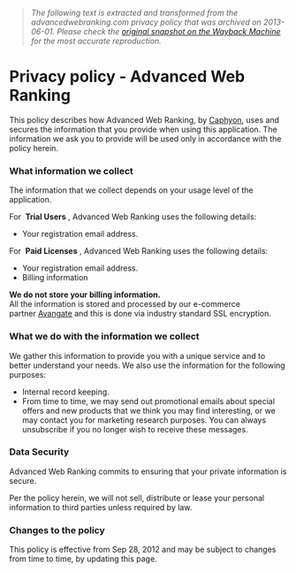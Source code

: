 > *The following text is extracted and transformed from the advancedwebranking.com privacy policy that was archived on 2013-06-01. Please check the [original snapshot on the Wayback Machine](https://web.archive.org/web/20130601204847id_/http%3A//www.advancedwebranking.com/privacy.html) for the most accurate reproduction.*

# Privacy policy - Advanced Web Ranking

This policy describes how Advanced Web Ranking, by [Caphyon](http://www.caphyon.com/ "Caphyon"), uses and secures the information that you provide when using this application. The information we ask you to provide will be used only in accordance with the policy herein.

### What information we collect

The information that we collect depends on your usage level of the application.

For  **Trial Users** , Advanced Web Ranking uses the following details:

  * Your registration email address.



For  **Paid Licenses** , Advanced Web Ranking uses the following details:

  * Your registration email address.
  * Billing information



 **We do not store your billing information.**  
All the information is stored and processed by our e-commerce partner [Avangate](http://www.avangate.com/ "Avangate") and this is done via industry standard SSL encryption.

### What we do with the information we collect

We gather this information to provide you with a unique service and to better understand your needs. We also use the information for the following purposes:

  * Internal record keeping.
  * From time to time, we may send out promotional emails about special offers and new products that we think you may find interesting, or we may contact you for marketing research purposes. You can always unsubscribe if you no longer wish to receive these messages.



### Data Security

Advanced Web Ranking commits to ensuring that your private information is secure.

Per the policy herein, we will not sell, distribute or lease your personal information to third parties unless required by law.

### Changes to the policy

This policy is effective from Sep 28, 2012 and may be subject to changes from time to time, by updating this page.
